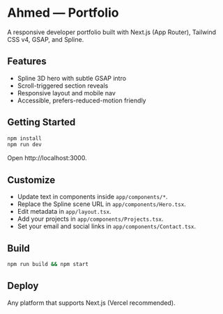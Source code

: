 # Ahmed — Portfolio

A responsive developer portfolio built with Next.js (App Router), Tailwind CSS v4, GSAP, and Spline.

## Features

- Spline 3D hero with subtle GSAP intro
- Scroll-triggered section reveals
- Responsive layout and mobile nav
- Accessible, prefers-reduced-motion friendly

## Getting Started

```bash
npm install
npm run dev
```

Open http://localhost:3000.

## Customize

- Update text in components inside `app/components/*`.
- Replace the Spline scene URL in `app/components/Hero.tsx`.
- Edit metadata in `app/layout.tsx`.
- Add your projects in `app/components/Projects.tsx`.
- Set your email and social links in `app/components/Contact.tsx`.

## Build

```bash
npm run build && npm start
```

## Deploy

Any platform that supports Next.js (Vercel recommended).
